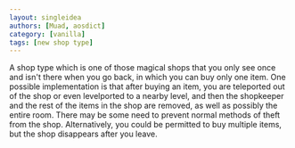 ```yaml
---
layout: singleidea
authors: [Muad, aosdict]
category: [vanilla]
tags: [new shop type]
---
```

A shop type which is one of those magical shops that you only see once and isn't
there when you go back, in which you can buy only one item. One possible
implementation is that after buying an item, you are teleported out of the shop
or even levelported to a nearby level, and then the shopkeeper and the rest of
the items in the shop are removed, as well as possibly the entire room. There
may be some need to prevent normal methods of theft from the shop.
Alternatively, you could be permitted to buy multiple items, but the shop
disappears after you leave.

